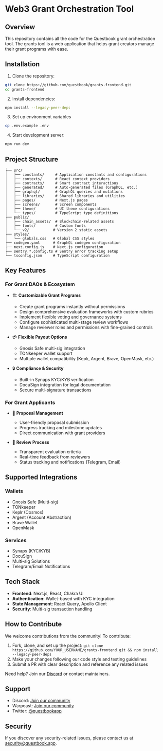 # Web3 Grant Orchestration Tool

## Overview

This repository contains all the code for the Questbook grant orchestration tool. The grants tool is a web application that helps grant creators manage their grant programs with ease. 


## Installation

1. Clone the repository:
```bash
git clone https://github.com/questbook/grants-frontend.git
cd grants-frontend
```

2. Install dependencies:
```bash
npm install --legacy-peer-deps
```

3. Set up environment variables
```bash
cp .env.example .env
```

4. Start development server:
```bash
npm run dev
```
## Project Structure

```
├── src/
│   ├── constants/     # Application constants and configurations
│   ├── contexts/      # React context providers
│   ├── contracts/     # Smart contract interactions
│   ├── generated/     # Auto-generated files (GraphQL, etc.)
│   ├── graphql/       # GraphQL queries and mutations
│   ├── libraries/     # Shared libraries and utilities
│   ├── pages/         # Next.js pages
│   ├── screens/       # Screen components
│   ├── theme/         # UI theme configurations
│   └── types/         # TypeScript type definitions
├── public/
│   ├── chain_assets/  # Blockchain-related assets
│   ├── fonts/         # Custom fonts
│   └── v2/           # Version 2 static assets
├── styles/
│   └── globals.css   # Global CSS styles
├── codegen.yaml      # GraphQL codegen configuration
├── next.config.js    # Next.js configuration
├── sentry.*.config.ts # Sentry error tracking setup
└── tsconfig.json     # TypeScript configuration
```


## Key Features

### For Grant DAOs & Ecosystem
- 🏗️ **Customizable Grant Programs**
  - Create grant programs instantly without permissions
  - Design comprehensive evaluation frameworks with custom rubrics
  - Implement flexible voting and governance systems
  - Configure sophisticated multi-stage review workflows
  - Manage reviewer roles and permissions with fine-grained controls

- 💳 **Flexible Payout Options**
  - Gnosis Safe multi-sig integration
  - TONkeeper wallet support
  - Multiple wallet compatibility (Keplr, Argent, Brave, OpenMask, etc.)

- 🔒 **Compliance & Security**
  - Built-in Synaps KYC/KYB verification
  - DocuSign integration for legal documentation
  - Secure multi-signature transactions

### For Grant Applicants
- 📝 **Proposal Management**
  - User-friendly proposal submission
  - Progress tracking and milestone updates
  - Direct communication with grant providers

- 👥 **Review Process**
  - Transparent evaluation criteria
  - Real-time feedback from reviewers
  - Status tracking and notifications (Telegram, Email)

## Supported Integrations

### Wallets
- Gnosis Safe (Multi-sig)
- TONkeeper
- Keplr (Cosmos)
- Argent (Account Abstraction)
- Brave Wallet
- OpenMask

### Services
- Synaps (KYC/KYB)
- DocuSign
- Multi-sig Solutions
- Telegram/Email Notifications

## Tech Stack

- **Frontend**: Next.js, React, Chakra UI
- **Authentication**: Wallet-based with KYC integration
- **State Management**: React Query, Apollo Client
- **Security**: Multi-sig transaction handling



## How to Contribute

We welcome contributions from the community! To contribute:

1. Fork, clone, and set up the project: `git clone https://github.com/YOUR_USERNAME/grants-frontend.git && npm install --legacy-peer-deps`
2. Make your changes following our code style and testing guidelines
3. Submit a PR with clear description and reference any related issues

Need help? Join our [Discord](https://discord.com/invite/tWg7Mb7KM7) or contact maintainers.

## Support

- Discord: [Join our community](https://discord.com/invite/tWg7Mb7KM7)
- Warpcast: [Join our community](https://warpcast.com/questbook)
- Twitter: [@questbookapp](https://twitter.com/questbookapp)

## Security

If you discover any security-related issues, please contact us at security@questbook.app.
